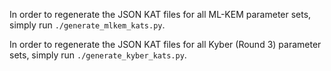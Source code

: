 <!--
SPDX-FileCopyrightText: 2024 Cryspen Sarl <info@cryspen.com>

SPDX-License-Identifier: Apache-2.0
-->

In order to regenerate the JSON KAT files for all ML-KEM parameter
sets, simply run `./generate_mlkem_kats.py`.

In order to regenerate the JSON KAT files for all Kyber (Round 3) parameter sets, simply run `./generate_kyber_kats.py`.
